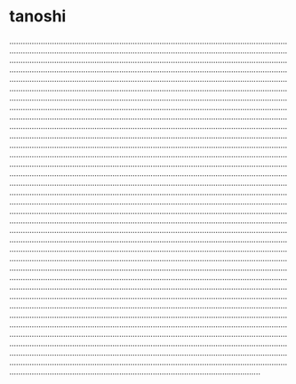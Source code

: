 # tanoshi
....................................................................................................................................................................................................................................................................................................................................................................................................................................................................................................................................................................................................................................................................................................................................................................................................................................................................................................................................................................................................................................................................................................................................................................................................................................................................................................................................................................................................................................................................................................................................................................................................................................................................................................................................................................................................................................................................................................................................................................................................................................................................................................................................................................................................................................................................................................................................................................................................................................................................................................................................................................................................................................................................................................................................................................................................................................................................................................................................................................................................................................................................................................................................................................................................................................................................................................................................................................................................................................................................................................................................................................................................................................................................................................................................................................................................................................................................................................................................................................................................................................................................................................................................................................................................................................................................................................................................................................................................................................................................................................................................................................................................................................
